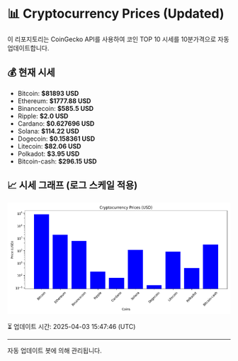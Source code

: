 
# 📊 Cryptocurrency Prices (Updated)

이 리포지토리는 CoinGecko API를 사용하여 코인 TOP 10 시세를 10분가격으로 자동 업데이트합니다.

## 💰 현재 시세
- Bitcoin: **$81893 USD**
- Ethereum: **$1777.88 USD**
- Binancecoin: **$585.5 USD**
- Ripple: **$2.0 USD**
- Cardano: **$0.627696 USD**
- Solana: **$114.22 USD**
- Dogecoin: **$0.158361 USD**
- Litecoin: **$82.06 USD**
- Polkadot: **$3.95 USD**
- Bitcoin-cash: **$296.15 USD**

## 📈 시세 그래프 (로그 스케일 적용)
![Crypto Prices](crypto_prices.png)

⏳ 업데이트 시간: 2025-04-03 15:47:46 (UTC)

---
자동 업데이트 봇에 의해 관리됩니다.
